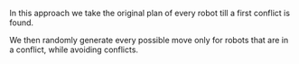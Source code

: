 In this approach we take the original plan of every robot till a first conflict is found.

We then randomly generate every possible move only for robots that are in a conflict, while avoiding conflicts.
